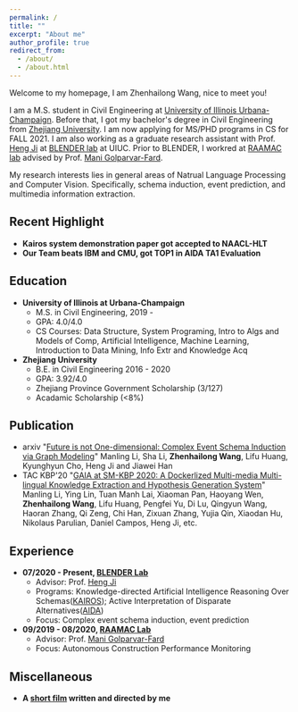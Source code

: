 ```yaml
---
permalink: /
title: ""
excerpt: "About me"
author_profile: true
redirect_from: 
  - /about/
  - /about.html
---
```

Welcome to my homepage, I am Zhenhailong Wang, nice to meet you!

I am a M.S. student in Civil Engineering at [University of Illinois Urbana-Champaign](https://illinois.edu/). Before that, I got my bachelor's degree in Civil Engineering from [Zhejiang University](https://www.zju.edu.cn/english/). I am now applying for MS/PHD programs in CS for FALL 2021. I am also working as a graduate research assistant with Prof. [Heng Ji](http://blender.cs.illinois.edu/hengji.html) at [BLENDER lab](http://blender.cs.illinois.edu/index.html) at UIUC. Prior to BLENDER, I workred at [RAAMAC lab](https://raamac.cee.illinois.edu/) advised by Prof. [Mani Golparvar-Fard](http://cee.illinois.edu/directory/profile/mgolpar). 


My research interests lies in general areas of Natrual Language Processing and Computer Vision. Specifically, schema induction, event prediction, and multimedia information extraction.

Recent Highlight
------
  * **Kairos system demonstration paper got accepted to NAACL-HLT**
  * **Our Team beats IBM and CMU, got TOP1 in AIDA TA1 Evaluation**

Education
------
<!-- ### Education -->
  * **University of Illinois at Urbana-Champaign**
    * M.S. in Civil Engineering, 2019 - 
    * GPA: 4.0/4.0
    * CS Courses: Data Structure, System Programing, Intro to Algs and Models of Comp, Artificial Intelligence, Machine Learning, Introduction to Data Mining, Info Extr and Knowledge Acq
  * **Zhejiang University**
    * B.E. in Civil Engineering 2016 - 2020
    * GPA: 3.92/4.0
    * Zhejiang Province Government Scholarship (3/127)
    * Acadamic Scholarship (<8%)
    
Publication
------
  * arxiv "[Future is not One-dimensional: Complex Event Schema Induction via Graph Modeling](https://arxiv.org/pdf/2104.06344.pdf)" Manling Li, Sha Li, **Zhenhailong Wang**, Lifu Huang, Kyunghyun Cho, Heng Ji and Jiawei Han
  * TAC KBP'20 "[GAIA at SM-KBP 2020: A Dockerlized Multi-media Multi-lingual Knowledge Extraction and Hypothesis Generation System]()" Manling Li, Ying Lin, Tuan Manh Lai, Xiaoman Pan, Haoyang Wen, **Zhenhailong Wang**, Lifu Huang, Pengfei Yu, Di Lu, Qingyun Wang, Haoran Zhang, Qi Zeng, Chi Han, Zixuan Zhang, Yujia Qin, Xiaodan Hu, Nikolaus Parulian, Daniel Campos, Heng Ji, etc.
  
Experience
------
  * **07/2020 - Present, [BLENDER Lab](http://blender.cs.illinois.edu/index.html)**
    * Advisor: Prof. [Heng Ji](http://blender.cs.illinois.edu/hengji.html)
    * Programs: Knowledge-directed Artificial Intelligence Reasoning Over Schemas([KAIROS](https://www.darpa.mil/program/knowledge-directed-artificial-intelligence-reasoning-over-schemas));
    Active Interpretation of Disparate Alternatives([AIDA](https://www.darpa.mil/program/active-interpretation-of-disparate-alternatives))
    * Focus: Complex event schema induction, event prediction
  * **09/2019 - 08/2020, [RAAMAC Lab](https://raamac.cee.illinois.edu/)**
    * Advisor: Prof. [Mani Golparvar-Fard](http://cee.illinois.edu/directory/profile/mgolpar)
    * Focus: Autonomous Construction Performance Monitoring

Miscellaneous
------
  * **A [short film](https://www.youtube.com/watch?v=-dyb56lQ-yA&t=2s) written and directed by me**

